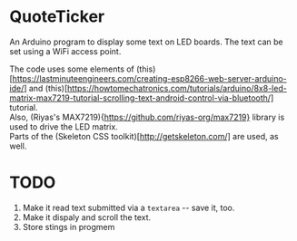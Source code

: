 # QuoteTicker

An Arduino program to display some text on LED boards. The text can be set using a WiFi access point.

The code uses some elements of (this)[https://lastminuteengineers.com/creating-esp8266-web-server-arduino-ide/] and (this)[https://howtomechatronics.com/tutorials/arduino/8x8-led-matrix-max7219-tutorial-scrolling-text-android-control-via-bluetooth/] tutorial.  
Also, (Riyas's MAX7219){https://github.com/riyas-org/max7219} library is used to drive the LED matrix.  
Parts of the (Skeleton CSS toolkit)[http://getskeleton.com/] are used, as well.

# TODO
1. Make it read text submitted via a `textarea` -- save it, too.
1. Make it dispaly and scroll the text.
1. Store stings in progmem
